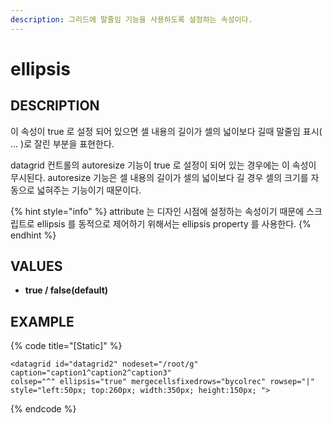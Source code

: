 ```yaml
---
description: 그리드에 말줄임 기능을 사용하도록 설정하는 속성이다.
---
```


# ellipsis

## DESCRIPTION

이 속성이 true 로 설정 되어 있으면 셀 내용의 길이가 셀의 넓이보다 길때 말줄임 표시\( ... \)로 잘린 부분을 표현한다.

datagrid 컨트롤의 autoresize 기능이 true 로 설정이 되어 있는 경우에는 이 속성이 무시된다.         autoresize 기능은 셀 내용의 길이가 셀의 넓이보다 길 경우 셀의 크기를 자동으로 넓혀주는 기능이기 때문이다.

{% hint style="info" %}
attribute 는 디자인 시점에 설정하는 속성이기 때문에 스크립트로 ellipsis 를 동적으로 제어하기 위해서는 ellipsis property 를 사용한다.
{% endhint %}

## VALUES

* **true / false\(default\)**

## EXAMPLE

{% code title="\[Static\]" %}
```markup
<datagrid id="datagrid2" nodeset="/root/g" caption="caption1^caption2^caption3" 
colsep="^" ellipsis="true" mergecellsfixedrows="bycolrec" rowsep="|" 
style="left:50px; top:260px; width:350px; height:150px; "> 
```
{% endcode %}



